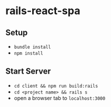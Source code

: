 # rails-react-spa

## Setup

- `bundle install`
- `npm install`

## Start Server

- `cd client && npm run build:rails`
- `cd <project name> && rails s`
- open a browser tab to `localhost:3000`
